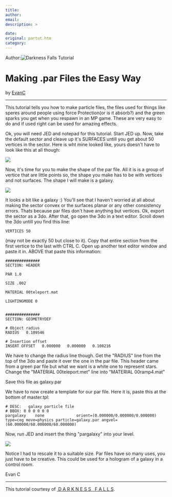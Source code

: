 ```yaml
---
title: 
author: 
email: 
description: >

date: 
original: partut.htm
category: 
---
```


Author:![Darkness Falls Tutorial](tutorial.jpg)

# Making .par Files the Easy Way  

by [EvanC](mailto:ev@wave.co.nz)  

  

-----

  
This tutorial tells you how to make particle files, the files used for
things like speres around people using force Protection(or is it
absorb?) and the green sparks you get when you respawn in an MP game.
These are very easy to do and if used right can be used for amazing
effects.  
  
Ok, you will need JED and notepad for this tutorial. Start JED up. Now,
take the default sector and cleave up it's SURFACES untill you get about
50 vertices in the sector. Here is wht mine looked like, yours doesn't
have to look like this at all though:  
  

![](pic1.gif)

  
  
Now, it's time for you to make the shape of the par file. All it is is a
group of vertice that are little points so, the shape you make has to be
with vertices and not surfaces. The shape I will make is a galaxy.  
  

![](pic2.gif)

  
  
It looks a bit like a galaxy :) You'll see that I haven't worried at all
about making the sector convex or the surfaces planar or any other
consistency errors. Thats because par files don't have anything but
vertices. Ok, export the sector as a 3do. After that, go open the 3do in
a text editor. Scroll down the 3do untill you find this line:

    VERTICES 50

(may not be exactly 50 but close to it). Copy that entire section from
the first vertice to the last with CTRL C. Open up another text editor
window and paste it in. ABOVE that paste this information:

    ###############
    SECTION: HEADER
    
    PAR 1.0
    
    SIZE .002
    
    MATERIAL 00teleport.mat
    
    LIGHTINGMODE 0
    
    
    ###############
    SECTION: GEOMETRYDEF
    
    # Object radius
    RADIUS   0.109546
    
    # Insertion offset
    INSERT OFFSET   0.000000   0.000000   0.108216

We have to change the radius line though. Get the "RADIUS" line from the
top of the 3do and paste it over the one in the par file. This header
came from a green par file but what we want is a white one to represent
stars. Change the "MATERIAL 00teleport.met" line into "MATERIAL
00ramp4.mat"  
  
Save this file as galaxy.par  
  
We have to now create a template for our par file. Here it is, paste
this at the bottom of master.tpl:

    # DESC:   galaxy particle file
    # BBOX: 0 0 0 0 0 0
    pargalaxy    none              orient=(0.000000/0.000000/0.000000) type=cog move=physics particle=galaxy.par angvel=(60.000000/60.000000/60.000000)

Now, run JED and insert the thing "pargalaxy" into your level.  
  

![](pic3.gif)

  
  
Notice I had to rescale it to a suitable size. Par files have so many
uses, you just have to be creative. This could be used for a hologram of
a galaxy in a control room.  
  
Evan C

-----

This tutorial courtesy of [ D A R K N E S S   F A L L
S](http://www.jediknight.net/darkfall/).
